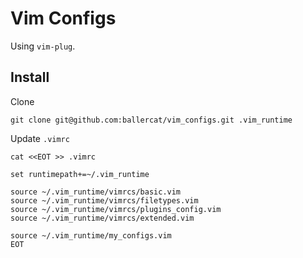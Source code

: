# Vim Configs

Using `vim-plug`.

## Install

Clone

```
git clone git@github.com:ballercat/vim_configs.git .vim_runtime
```

Update `.vimrc`

```
cat <<EOT >> .vimrc

set runtimepath+=~/.vim_runtime

source ~/.vim_runtime/vimrcs/basic.vim
source ~/.vim_runtime/vimrcs/filetypes.vim
source ~/.vim_runtime/vimrcs/plugins_config.vim
source ~/.vim_runtime/vimrcs/extended.vim

source ~/.vim_runtime/my_configs.vim
EOT
```


